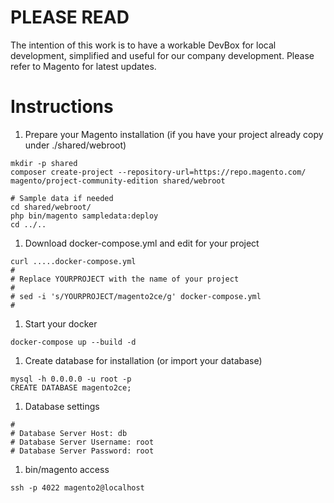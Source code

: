 # PLEASE READ

The intention of this work is to have a workable DevBox for local development, simplified and useful for our company development.
Please refer to Magento for latest updates.

# Instructions

1. Prepare your Magento installation (if you have your project already copy under ./shared/webroot)

```
mkdir -p shared
composer create-project --repository-url=https://repo.magento.com/ magento/project-community-edition shared/webroot

# Sample data if needed
cd shared/webroot/
php bin/magento sampledata:deploy
cd ../..
```

1. Download docker-compose.yml and edit for your project
```
curl .....docker-compose.yml
#
# Replace YOURPROJECT with the name of your project
#
# sed -i 's/YOURPROJECT/magento2ce/g' docker-compose.yml
#
```

1. Start your docker
```
docker-compose up --build -d
```

1. Create database for installation (or import your database)
```
mysql -h 0.0.0.0 -u root -p
CREATE DATABASE magento2ce;
```

1. Database settings
```
#
# Database Server Host: db
# Database Server Username: root
# Database Server Password: root
```

1. bin/magento access
```
ssh -p 4022 magento2@localhost
```
